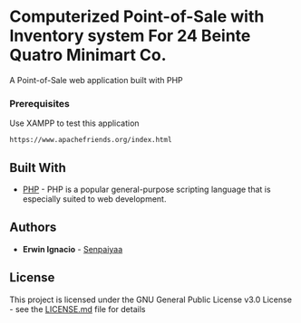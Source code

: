 # Computerized Point-of-Sale with Inventory system For 24 Beinte Quatro Minimart Co.

A Point-of-Sale web application built with PHP

### Prerequisites

Use XAMPP to test this application

```
https://www.apachefriends.org/index.html
```

## Built With

* [PHP](http://php.net/) - PHP is a popular general-purpose scripting language that is especially suited to web development.

## Authors

* **Erwin Ignacio** - [Senpaiyaa](https://github.com/Senpaiyaa)

## License

This project is licensed under the GNU General Public License v3.0 License - see the [LICENSE.md](LICENSE) file for details
